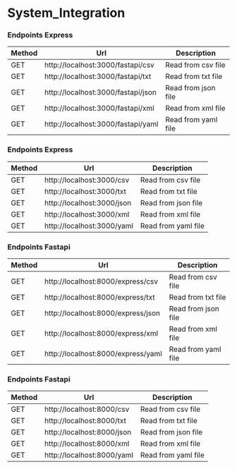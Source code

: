 # System_Integration

### Endpoints Express
| Method | Url                                  | Description             | 
|--------|--------------------------------------|-------------------------|
| GET    | http://localhost:3000/fastapi/csv    | Read from csv file      |
| GET    | http://localhost:3000/fastapi/txt    | Read from txt file      |
| GET    | http://localhost:3000/fastapi/json   | Read from json file     |
| GET    | http://localhost:3000/fastapi/xml    | Read from xml file      |
| GET    | http://localhost:3000/fastapi/yaml   | Read from yaml file     |

### Endpoints Express
| Method | Url                          | Description             | 
|--------|------------------------------|-------------------------|
| GET    | http://localhost:3000/csv    | Read from csv file      |
| GET    | http://localhost:3000/txt    | Read from txt file      |
| GET    | http://localhost:3000/json   | Read from json file     |
| GET    | http://localhost:3000/xml    | Read from xml file      |
| GET    | http://localhost:3000/yaml   | Read from yaml file     |

### Endpoints Fastapi
| Method | Url                                  | Description             | 
|--------|--------------------------------------|-------------------------|
| GET    | http://localhost:8000/express/csv    | Read from csv file      |
| GET    | http://localhost:8000/express/txt    | Read from txt file      |
| GET    | http://localhost:8000/express/json   | Read from json file     |
| GET    | http://localhost:8000/express/xml    | Read from xml file      |
| GET    | http://localhost:8000/express/yaml   | Read from yaml file     |

### Endpoints Fastapi
| Method | Url                          | Description             | 
|--------|------------------------------|-------------------------|
| GET    | http://localhost:8000/csv    | Read from csv file      |
| GET    | http://localhost:8000/txt    | Read from txt file      |
| GET    | http://localhost:8000/json   | Read from json file     |
| GET    | http://localhost:8000/xml    | Read from xml file      |
| GET    | http://localhost:8000/yaml   | Read from yaml file     |


